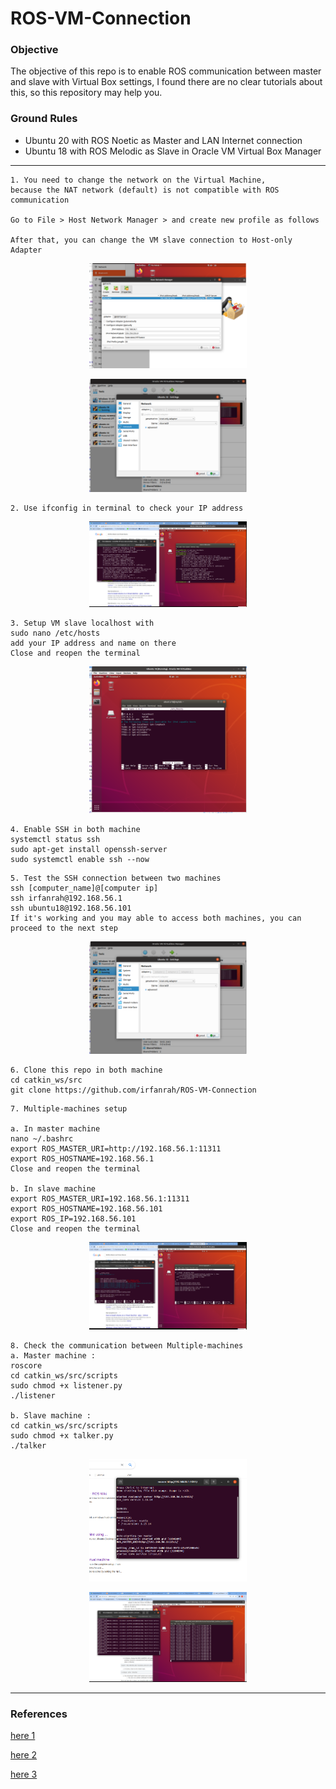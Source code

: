 # ROS-VM-Connection
### Objective
The objective of this repo is to enable ROS communication between master and slave with Virtual Box settings, I found there are no clear tutorials about this, so this repository may help you.

### Ground Rules
* Ubuntu 20 with ROS Noetic as Master and LAN Internet connection
* Ubuntu 18 with ROS Melodic as Slave in Oracle VM Virtual Box Manager


---
```
1. You need to change the network on the Virtual Machine, 
because the NAT network (default) is not compatible with ROS communication

Go to File > Host Network Manager > and create new profile as follows

After that, you can change the VM slave connection to Host-only Adapter
```
<p align="center">
<img src="https://github.com/irfanrah/ROS-VM-Connection/blob/main/pics/3.png" width=50% height=50%>
</p>


<p align="center">
<img src="https://github.com/irfanrah/ROS-VM-Connection/blob/main/pics/1.png" width=50% height=50%>
</p>


```
2. Use ifconfig in terminal to check your IP address
```
<p align="center">
<img src="https://github.com/irfanrah/ROS-VM-Connection/blob/main/pics/2.png" width=50% height=50%>
</p>


```
3. Setup VM slave localhost with 
sudo nano /etc/hosts
add your IP address and name on there
Close and reopen the terminal
```
<p align="center">
<img src="https://github.com/irfanrah/ROS-VM-Connection/blob/main/pics/4.png" width=50% height=50%>
</p>

```
4. Enable SSH in both machine
systemctl status ssh
sudo apt-get install openssh-server
sudo systemctl enable ssh --now
```

```
5. Test the SSH connection between two machines
ssh [computer_name]@[computer ip]
ssh irfanrah@192.168.56.1
ssh ubuntu18@192.168.56.101
If it's working and you may able to access both machines, you can proceed to the next step
```
<p align="center">
<img src="https://github.com/irfanrah/ROS-VM-Connection/blob/main/pics/1.png" width=50% height=50%>
</p>

```
6. Clone this repo in both machine
cd catkin_ws/src
git clone https://github.com/irfanrah/ROS-VM-Connection
```

```
7. Multiple-machines setup

a. In master machine 
nano ~/.bashrc
export ROS_MASTER_URI=http://192.168.56.1:11311
export ROS_HOSTNAME=192.168.56.1
Close and reopen the terminal

b. In slave machine
export ROS_MASTER_URI=192.168.56.1:11311
export ROS_HOSTNAME=192.168.56.101
export ROS_IP=192.168.56.101
Close and reopen the terminal
```
<p align="center">
<img src="https://github.com/irfanrah/ROS-VM-Connection/blob/main/pics/4a.png" width=50% height=50%>
</p>


```
8. Check the communication between Multiple-machines
a. Master machine :
roscore
cd catkin_ws/src/scripts
sudo chmod +x listener.py
./listener

b. Slave machine : 
cd catkin_ws/src/scripts
sudo chmod +x talker.py
./talker
```
<p align="center">
<img src="https://github.com/irfanrah/ROS-VM-Connection/blob/main/pics/5.png" width=50% height=50%>
</p>
<p align="center">
<img src="https://github.com/irfanrah/ROS-VM-Connection/blob/main/pics/6.png" width=50% height=50%>
</p>



---
### References 

[here 1](http://wiki.ros.org/win_ros/Tutorials/WinRos%20and%20Virtual%20Ubuntu)  

[here 2](https://kr.mathworks.com/matlabcentral/answers/392422-cannot-connect-to-ros-master-running-on-virtual-machine) 

[here 3](http://wiki.ros.org/ROS/Tutorials/MultipleMachines) 

